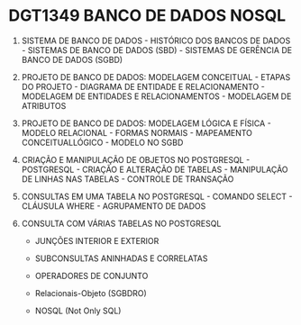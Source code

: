 # DGT1349 BANCO DE DADOS NOSQL

1.   SISTEMA DE BANCO DE DADOS
    - HISTÓRICO DOS BANCOS DE DADOS
    - SISTEMAS DE BANCO DE DADOS (SBD)
    - SISTEMAS DE GERÊNCIA DE BANCO DE DADOS (SGBD)

2.   PROJETO DE BANCO DE DADOS: MODELAGEM CONCEITUAL
    - ETAPAS DO PROJETO
    - DIAGRAMA DE ENTIDADE E RELACIONAMENTO
    - MODELAGEM DE ENTIDADES E RELACIONAMENTOS
    - MODELAGEM DE ATRIBUTOS

3.   PROJETO DE BANCO DE DADOS: MODELAGEM LÓGICA E FÍSICA
    - MODELO RELACIONAL
    - FORMAS NORMAIS
    - MAPEAMENTO CONCEITUAL­LÓGICO
    - MODELO NO SGBD

4.   CRIAÇÃO E MANIPULAÇÃO DE OBJETOS NO POSTGRESQL
    - POSTGRESQL
    - CRIAÇÃO E ALTERAÇÃO DE TABELAS
    - MANIPULAÇÃO DE LINHAS NAS TABELAS
    - CONTROLE DE TRANSAÇÃO

5.   CONSULTAS EM UMA TABELA NO POSTGRESQL
    - COMANDO SELECT
    - CLÁUSULA WHERE
    - AGRUPAMENTO DE DADOS

6.  CONSULTA COM VÁRIAS TABELAS NO POSTGRESQL
    - JUNÇÕES INTERIOR E EXTERIOR
    - SUBCONSULTAS ANINHADAS E CORRELATAS
    - OPERADORES DE CONJUNTO


    - Relacionais-Objeto (SGBDRO)
    - NOSQL (Not Only SQL)
